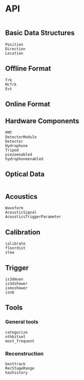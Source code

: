 # API


```@index
```

## Basic Data Structures

```@docs
Position
Direction
Location
```

## Offline Format
```@docs
Trk
McTrk
Evt
```

## Online Format

## Hardware Components

```@docs
PMT
DetectorModule
Detector
Hydrophone
Tripod
piezoenabled
hydrophoneenabled
```

## Optical Data
```@docs

```

## Acoustics

```@docs
Waveform
AcousticSignal
AcousticsTriggerParameter
```

## Calibration
```@docs
calibrate
floordist
slew
```

## Trigger
```@docs
is3dmuon
is3dshower
ismxshower
isnb
```

## Tools

### General tools
```@docs
categorize
nthbitset
most_frequent
```

### Reconstruction
```@docs
besttrack
RecStageRange
hashistory
```
